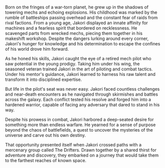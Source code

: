 Born on the fringes of a war-torn planet, he grew up in the shadows of towering mechs and echoing explosions. His childhood was marked by the rumble of battleships passing overhead and the constant fear of raids from rival factions.
From a young age, Jakori displayed an innate affinity for machines and a fearless spirit that bordered on recklessness. He scavenged parts from wrecked mechs, piecing them together in his makeshift workshop. Despite the dangers lurking around every corner, Jakori's hunger for knowledge and his determination to escape the confines of his world drove him forward.

As he honed his skills, Jakori caught the eye of a retired mech pilot who saw potential in the young prodigy. Taking him under his wing, the seasoned veteran trained Jakori in the art of piloting and combat tactics. Under his mentor's guidance, Jakori learned to harness his raw talent and transform it into disciplined expertise.

But life in the pilot's seat was never easy. Jakori faced countless challenges and near-death encounters as he navigated through skirmishes and battles across the galaxy. Each conflict tested his resolve and forged him into a hardened warrior, capable of facing any adversary that dared to stand in his way.

Despite his prowess in combat, Jakori harbored a deep-seated desire for something more than endless warfare. He yearned for a sense of purpose beyond the chaos of battlefields, a quest to uncover the mysteries of the universe and carve out his own destiny.

That opportunity presented itself when Jakori crossed paths with a mercenary group called The Drifters. Drawn together by a shared thirst for adventure and discovery, they embarked on a journey that would take them to the farthest reaches of known space.